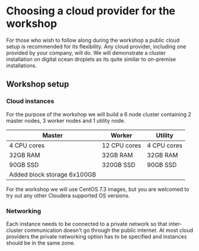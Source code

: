 # Choosing a cloud provider for the workshop

For those who wish to follow along during the workshop a public cloud setup is recommended for its flexibility. Any cloud provider, including one provided by your company, will do. We will demonstrate a cluster installation on digital ocean droplets as its quite similar to on-premise installations.

## Workshop setup

### Cloud instances

For the purpose of the workshop we will build a 6 node cluster containing 2 master nodes, 3 worker nodes and 1 utility node.

Master | Worker | Utility
--|---|--
4 CPU cores | 12 CPU cores | 4 CPU cores
32GB RAM | 32GB RAM | 32GB RAM
90GB SSD | 320GB SSD | 90GB SSD
   | Added block storage 6x100GB |   

For the workshop we will use CentOS 7.3 images, but you are welcomed to try out any other Cloudera supported OS versions.

### Networking

Each instance needs to be connected to a private network so that inter-cluster communication doesn't go through the public internet. At most cloud providers the private networking option has to be specified and instances should be in the same zone.
